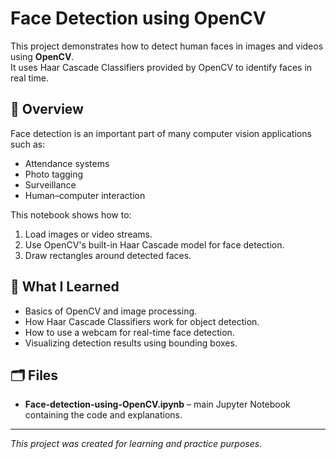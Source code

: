 # Face Detection using OpenCV

This project demonstrates how to detect human faces in images and videos using **OpenCV**.  
It uses Haar Cascade Classifiers provided by OpenCV to identify faces in real time.

## 📘 Overview
Face detection is an important part of many computer vision applications such as:
- Attendance systems  
- Photo tagging
- Surveillance  
- Human–computer interaction  

This notebook shows how to:
1. Load images or video streams.  
2. Use OpenCV's built-in Haar Cascade model for face detection.  
3. Draw rectangles around detected faces.  

## 🧠 What I Learned
- Basics of OpenCV and image processing.  
- How Haar Cascade Classifiers work for object detection.  
- How to use a webcam for real-time face detection.  
- Visualizing detection results using bounding boxes.

## 🗂 Files
- **Face-detection-using-OpenCV.ipynb** – main Jupyter Notebook containing the code and explanations.  


---

*This project was created for learning and practice purposes.*
